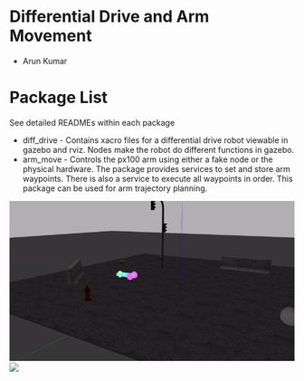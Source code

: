 # Differential Drive and Arm Movement
* Arun Kumar
# Package List
See detailed READMEs within each package
- diff_drive - Contains xacro files for a differential drive robot viewable in gazebo and rviz. Nodes make the robot do different functions in gazebo.
- arm_move - Controls the px100 arm using either a fake node or the physical hardware. The package provides services to set and store arm waypoints. There is also a service to execute all waypoints in order. This package can be used for arm trajectory planning.

![](diff_drive/videos/flip.gif)
![](arm_move/videos/arm_move.gif)